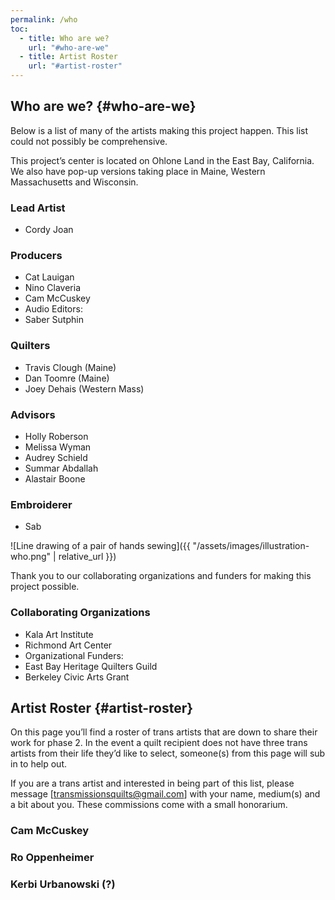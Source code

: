 ```yaml
---
permalink: /who
toc:
  - title: Who are we?
    url: "#who-are-we"
  - title: Artist Roster
    url: "#artist-roster"
---
```


## Who are we? {#who-are-we}

Below is a list of many of the artists making this project happen. This list
could not possibly be comprehensive.

This project’s center is located on Ohlone Land in the East Bay, California.
We also have pop-up versions taking place in Maine, Western
Massachusetts and Wisconsin.

### Lead Artist

* Cordy Joan

### Producers

* Cat Lauigan
* Nino Claveria
* Cam McCuskey
* Audio Editors:
* Saber Sutphin

### Quilters

* Travis Clough (Maine)
* Dan Toomre (Maine)
* Joey Dehais (Western Mass)

### Advisors

* Holly Roberson
* Melissa Wyman
* Audrey Schield
* Summar Abdallah
* Alastair Boone

### Embroiderer

* Sab

![Line drawing of a pair of hands sewing]({{ "/assets/images/illustration-who.png" | relative_url }})

Thank you to our collaborating organizations and funders for making this
project possible.

### Collaborating Organizations

* Kala Art Institute
* Richmond Art Center
* Organizational Funders:
* East Bay Heritage Quilters Guild
* Berkeley Civic Arts Grant

## Artist Roster {#artist-roster}

On this page you’ll find a roster of trans artists that
are down to share their work for phase 2. In the
event a quilt recipient does not have three trans
artists from their life they’d like to select,
someone(s) from this page will sub in to help out.

If you are a trans artist and interested in being part
of this list, please message
[transmissionsquilts@gmail.com] with your name,
medium(s) and a bit about you. These commissions
come with a small honorarium.

### Cam McCuskey

### Ro Oppenheimer

### Kerbi Urbanowski (?)
